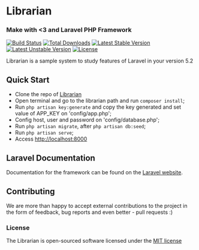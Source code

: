 # Librarian
### Make with <3 and Laravel PHP Framework

[![Build Status](https://travis-ci.org/laravel/framework.svg)](https://travis-ci.org/laravel/framework)
[![Total Downloads](https://poser.pugx.org/laravel/framework/d/total.svg)](https://packagist.org/packages/laravel/framework)
[![Latest Stable Version](https://poser.pugx.org/laravel/framework/v/stable.svg)](https://packagist.org/packages/laravel/framework)
[![Latest Unstable Version](https://poser.pugx.org/laravel/framework/v/unstable.svg)](https://packagist.org/packages/laravel/framework)
[![License](https://poser.pugx.org/laravel/framework/license.svg)](https://packagist.org/packages/laravel/framework)

Librarian is a sample system to study features of Laravel in your version 5.2

## Quick Start

- Clone the repo of [Librarian](https://github.com/alanfabiano/librarian)
- Open terminal and go to the librarian path and run `composer install`;
- Run `php artisan key:generate` and copy the key generated and set value of APP_KEY on 'config/app.php';
- Config host, user and password on 'config/database.php';
- Run `php artisan migrate`, after `php artisan db:seed`;
- Run `php artisan serve`;
- Access [http://localhost:8000](http://localhost:8000/)


## Laravel Documentation

Documentation for the framework can be found on the [Laravel website](http://laravel.com/docs).

## Contributing

We are more than happy to accept external contributions to the project in the form of feedback, bug reports and even better - pull requests :)

### License

The Librarian is open-sourced software licensed under the [MIT license](http://opensource.org/licenses/MIT)
